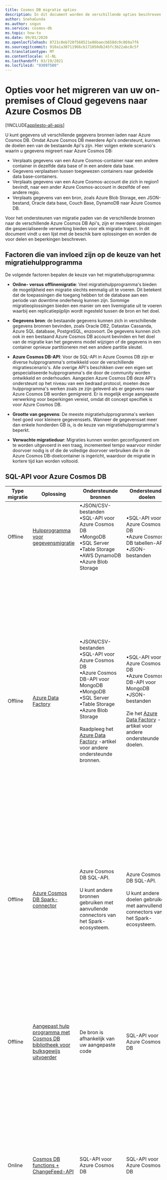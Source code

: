 ```yaml
---
title: Cosmos DB migratie opties
description: In dit document worden de verschillende opties beschreven voor het migreren van uw on-premises of Cloud gegevens naar Azure Cosmos DB
author: SnehaGunda
ms.author: sngun
ms.service: cosmos-db
ms.topic: how-to
ms.date: 09/01/2020
ms.openlocfilehash: 8721c0eb728f568521e86baecb658dc9c869a7f6
ms.sourcegitcommit: 910a1a38711966cb171050db245fc3b22abc8c5f
ms.translationtype: MT
ms.contentlocale: nl-NL
ms.lasthandoff: 03/19/2021
ms.locfileid: "93097580"
---
```

# <a name="options-to-migrate-your-on-premises-or-cloud-data-to-azure-cosmos-db"></a>Opties voor het migreren van uw on-premises of Cloud gegevens naar Azure Cosmos DB
[!INCLUDE[appliesto-all-apis](includes/appliesto-all-apis.md)]

U kunt gegevens uit verschillende gegevens bronnen laden naar Azure Cosmos DB. Omdat Azure Cosmos DB meerdere Api's ondersteunt, kunnen de doelen een van de bestaande Api's zijn. Hier volgen enkele scenario's waarin u gegevens migreert naar Azure Cosmos DB:

* Verplaats gegevens van een Azure Cosmos-container naar een andere container in dezelfde data base of in een andere data base.
* Gegevens verplaatsen tussen toegewezen containers naar gedeelde data base-containers.
* Verplaats gegevens van een Azure Cosmos-account die zich in region1 bevindt, naar een ander Azure Cosmos-account in dezelfde of een andere regio.
* Verplaats gegevens van een bron, zoals Azure Blob Storage, een JSON-bestand, Oracle data base, Couch Base, DynamoDB naar Azure Cosmos DB.

Voor het ondersteunen van migratie paden van de verschillende bronnen naar de verschillende Azure Cosmos DB Api's, zijn er meerdere oplossingen die gespecialiseerde verwerking bieden voor elk migratie traject. In dit document vindt u een lijst met de beschik bare oplossingen en worden de voor delen en beperkingen beschreven.

## <a name="factors-affecting-the-choice-of-migration-tool"></a>Factoren die van invloed zijn op de keuze van het migratiehulpprogramma

De volgende factoren bepalen de keuze van het migratiehulpprogramma:

* **Online- versus offlinemigratie**: Veel migratiehulpprogramma's bieden de mogelijkheid een migratie slechts eenmalig uit te voeren. Dit betekent dat de toepassingen die toegang hebben tot de database aan een periode van downtime onderhevig kunnen zijn. Sommige migratieoplossingen bieden een manier om een livemigratie uit te voeren waarbij een replicatiepijplijn wordt ingesteld tussen de bron en het doel.

* **Gegevens bron**: de bestaande gegevens kunnen zich in verschillende gegevens bronnen bevinden, zoals Oracle DB2, Datastax Cassanda, Azure SQL database, PostgreSQL, enzovoort. De gegevens kunnen zich ook in een bestaand Azure Cosmos DB account bevinden en het doel van de migratie kan het gegevens model wijzigen of de gegevens in een container opnieuw partitioneren met een andere partitie sleutel.

* **Azure Cosmos DB-API**: Voor de SQL-API in Azure Cosmos DB zijn er diverse hulpprogramma's ontwikkeld voor de verschillende migratiescenario's. Alle overige API's beschikken over een eigen set gespecialiseerde hulpprogramma's die door de community worden ontwikkeld en onderhouden. Aangezien Azure Cosmos DB deze API's ondersteunt op het niveau van een bedraad protocol, moeten deze hulpprogramma's werken zoals ze zijn geleverd als er gegevens naar Azure Cosmos DB worden gemigreerd. Er is mogelijk enige aangepaste verwerking voor beperkingen vereist, omdat dit concept specifiek is voor Azure Cosmos DB.

* **Grootte van gegevens**: De meeste migratiehulpprogramma's werken heel goed voor kleinere gegevenssets. Wanneer de gegevensset meer dan enkele honderden GB is, is de keuze van migratiehulpprogramma's beperkt. 

* **Verwachte migratieduur**: Migraties kunnen worden geconfigureerd om te worden uitgevoerd in een traag, incrementeel tempo waarvoor minder doorvoer nodig is of die de volledige doorvoer verbruiken die in de Azure Cosmos DB-doelcontainer is ingericht, waardoor de migratie in kortere tijd kan worden voltooid.

## <a name="azure-cosmos-db-sql-api"></a>SQL-API voor Azure Cosmos DB

|Type migratie|Oplossing|Ondersteunde bronnen|Ondersteunde doelen|Overwegingen|
|---------|---------|---------|---------|---------|
|Offline|[Hulpprogramma voor gegevensmigratie](import-data.md)| &bull;JSON/CSV-bestanden<br/>&bull;SQL-API voor Azure Cosmos DB<br/>&bull;MongoDB<br/>&bull;SQL Server<br/>&bull;Table Storage<br/>&bull;AWS DynamoDB<br/>&bull;Azure Blob Storage|&bull;SQL-API voor Azure Cosmos DB<br/>&bull;Azure Cosmos DB tabellen-API<br/>&bull;JSON-bestanden |&bull; Eenvoudig in te stellen en ondersteunt meerdere bronnen. <br/>&bull; Niet geschikt voor grote gegevens sets.|
|Offline|[Azure Data Factory](../data-factory/connector-azure-cosmos-db.md)| &bull;JSON/CSV-bestanden<br/>&bull;SQL-API voor Azure Cosmos DB<br/>&bull;Azure Cosmos DB-API voor MongoDB<br/>&bull;MongoDB <br/>&bull;SQL Server<br/>&bull;Table Storage<br/>&bull;Azure Blob Storage <br/> <br/>Raadpleeg het [Azure Data Factory](../data-factory/connector-overview.md) -artikel voor andere ondersteunde bronnen.|&bull;SQL-API voor Azure Cosmos DB<br/>&bull;Azure Cosmos DB-API voor MongoDB<br/>&bull;JSON-bestanden <br/><br/> Zie het [Azure Data Factory](../data-factory/connector-overview.md) -artikel voor andere ondersteunde doelen. |&bull; Eenvoudig in te stellen en ondersteunt meerdere bronnen.<br/>&bull; Maakt gebruik van de bibliotheek van de Azure Cosmos DB bulk-uitvoerder. <br/>&bull; Geschikt voor grote gegevens sets. <br/>&bull; Geen controle punten: Dit betekent dat als er een probleem optreedt tijdens de migratie, het hele migratie proces opnieuw moet worden gestart.<br/>&bull; Geen wachtrij met onbestelbare berichten: Dit betekent dat een aantal foutieve bestanden het gehele migratie proces kan stoppen.|
|Offline|[Azure Cosmos DB Spark-connector](spark-connector.md)|Azure Cosmos DB SQL-API. <br/><br/>U kunt andere bronnen gebruiken met aanvullende connectors van het Spark-ecosysteem.| Azure Cosmos DB SQL-API. <br/><br/>U kunt andere doelen gebruiken met aanvullende connectors van het Spark-ecosysteem.| &bull; Maakt gebruik van de bibliotheek van de Azure Cosmos DB bulk-uitvoerder. <br/>&bull; Geschikt voor grote gegevens sets. <br/>&bull; Vereist een aangepaste Spark-installatie. <br/>&bull; Spark is gevoelig voor inconsistenties in het schema en dit kan een probleem zijn tijdens de migratie. |
|Offline|[Aangepast hulp programma met Cosmos DB bibliotheek voor bulksgewijs uitvoerder](migrate-cosmosdb-data.md)| De bron is afhankelijk van uw aangepaste code | SQL-API voor Azure Cosmos DB| &bull; Voorziet in controle punten voor onbestelbare berichten waardoor migratie tolerantie wordt verhoogd. <br/>&bull; Geschikt voor zeer grote gegevens sets (10 TB +).  <br/>&bull; Aangepaste Setup van dit hulp programma moet worden uitgevoerd als een App Service. |
|Online|[Cosmos DB functions + ChangeFeed-API](change-feed-functions.md)| SQL-API voor Azure Cosmos DB | SQL-API voor Azure Cosmos DB| &bull; Eenvoudig in te stellen. <br/>&bull; Werkt alleen als de bron een Azure Cosmos DB container is. <br/>&bull; Niet geschikt voor grote gegevens sets. <br/>&bull; Er worden geen verwijderingen van de bron container vastgelegd. |
|Online|[Aangepaste migratie service met ChangeFeed](https://github.com/Azure-Samples/azure-cosmosdb-live-data-migrator)| SQL-API voor Azure Cosmos DB | SQL-API voor Azure Cosmos DB| &bull; Biedt voortgangs tracering. <br/>&bull; Werkt alleen als de bron een Azure Cosmos DB container is. <br/>&bull; Kan ook worden gebruikt voor grotere gegevens sets.<br/>&bull; Vereist dat de gebruiker een App Service instelt voor het hosten van de wijzigings processor. <br/>&bull; Er worden geen verwijderingen van de bron container vastgelegd.|
|Online|[Realtimeplatform](cosmosdb-sql-api-migrate-data-striim.md)| &bull;Oracle <br/>&bull;Apache Cassandra<br/><br/> Zie de [realtimeplatform-website](https://www.striim.com/sources-and-targets/) voor andere ondersteunde bronnen. |&bull;SQL-API voor Azure Cosmos DB <br/>&bull; Azure Cosmos DB Cassandra-API<br/><br/> Zie de [realtimeplatform-website](https://www.striim.com/sources-and-targets/) voor andere ondersteunde doelen. | &bull; Werkt met een groot aantal verschillende bronnen, zoals Oracle, DB2, SQL Server.<br/>&bull; Maak eenvoudig ETL-pijp lijnen en biedt een dash board voor bewaking. <br/>&bull; Biedt ondersteuning voor grotere gegevens sets. <br/>&bull; Aangezien dit een hulp programma van derden is, moet het worden aangeschaft via Marketplace en worden geïnstalleerd in de omgeving van de gebruiker.|

## <a name="azure-cosmos-db-mongo-api"></a>Azure Cosmos DB Mongo-API

|Type migratie|Oplossing|Ondersteunde bronnen|Ondersteunde doelen|Overwegingen|
|---------|---------|---------|---------|---------|
|Online|[Azure Database Migration Service](../dms/tutorial-mongodb-cosmos-db-online.md)| MongoDB|Azure Cosmos DB-API voor MongoDB |&bull; Maakt gebruik van de bibliotheek van de Azure Cosmos DB bulk-uitvoerder. <br/>&bull; Geschikt voor grote gegevens sets en zorgt ervoor dat Live wijzigingen worden gerepliceerd. <br/>&bull; Werkt alleen met andere MongoDB-bronnen.|
|Offline|[Azure Database Migration Service](../dms/tutorial-mongodb-cosmos-db-online.md)| MongoDB| Azure Cosmos DB-API voor MongoDB| &bull; Maakt gebruik van de bibliotheek van de Azure Cosmos DB bulk-uitvoerder. <br/>&bull; Geschikt voor grote gegevens sets en zorgt ervoor dat Live wijzigingen worden gerepliceerd. <br/>&bull; Werkt alleen met andere MongoDB-bronnen.|
|Offline|[Azure Data Factory](../data-factory/connector-azure-cosmos-db.md)| &bull;JSON/CSV-bestanden<br/>&bull;SQL-API voor Azure Cosmos DB<br/>&bull;Azure Cosmos DB-API voor MongoDB <br/>&bull;MongoDB<br/>&bull;SQL Server<br/>&bull;Table Storage<br/>&bull;Azure Blob Storage <br/><br/> Raadpleeg het [Azure Data Factory](../data-factory/connector-overview.md) -artikel voor andere ondersteunde bronnen. | &bull;SQL-API voor Azure Cosmos DB<br/>&bull;Azure Cosmos DB-API voor MongoDB <br/>&bull; JSON-bestanden <br/><br/> Zie het [Azure Data Factory](../data-factory/connector-overview.md) -artikel voor andere ondersteunde doelen.| &bull; Eenvoudig in te stellen en ondersteunt meerdere bronnen. <br/>&bull; Maakt gebruik van de bibliotheek van de Azure Cosmos DB bulk-uitvoerder. <br/>&bull; Geschikt voor grote gegevens sets. <br/>&bull; Als er geen controle punt is, betekent dit dat er tijdens de migratie een probleem is met het opnieuw opstarten van het hele migratie proces.<br/>&bull; Het ontbreken van een wachtrij met onbestelbare berichten zou betekenen dat enkele foutieve bestanden het gehele migratie proces zouden kunnen stoppen. <br/>&bull; Aangepaste code nodig om de Lees doorvoer voor bepaalde gegevens bronnen te verg Roten.|
|Offline|[Bestaande Mongo-Hulpprogram Ma's (mongodump, mongorestore, Studio3T)](https://azure.microsoft.com/resources/videos/using-mongodb-tools-with-azure-cosmos-db/)|MongoDB | Azure Cosmos DB-API voor MongoDB| &bull; Eenvoudig in te stellen en te integreren. <br/>&bull; Aangepaste verwerking vereist voor gashendel.|

## <a name="azure-cosmos-db-cassandra-api"></a>Azure Cosmos DB Cassandra-API

|Type migratie|Oplossing|Ondersteunde bronnen|Ondersteunde doelen|Overwegingen|
|---------|---------|---------|---------|---------|
|Offline|[cqlsh kopiëren opdracht](cassandra-import-data.md#migrate-data-using-cqlsh-copy-command)|CSV-bestanden | Azure Cosmos DB Cassandra-API| &bull; Eenvoudig in te stellen. <br/>&bull; Niet geschikt voor grote gegevens sets. <br/>&bull; Werkt alleen wanneer de bron een Cassandra-tabel is.|
|Offline|[Tabel kopiëren met Spark](cassandra-import-data.md#migrate-data-using-spark) | &bull;Apache Cassandra<br/>&bull;Azure Cosmos DB Cassandra-API| Azure Cosmos DB Cassandra-API | &bull; Kan gebruik maken van Spark-mogelijkheden voor het parallelliseren van trans formatie en opname. <br/>&bull; Moet worden geconfigureerd met een aangepast beleid voor opnieuw proberen om beperkingen te verwerken.|
|Online|[Realtimeplatform (uit Oracle DB/Apache Cassandra)](cosmosdb-cassandra-api-migrate-data-striim.md)| &bull;Oracle<br/>&bull;Apache Cassandra<br/><br/> Zie de [realtimeplatform-website](https://www.striim.com/sources-and-targets/) voor andere ondersteunde bronnen.|&bull;SQL-API voor Azure Cosmos DB<br/>&bull;Azure Cosmos DB Cassandra-API <br/><br/> Zie de [realtimeplatform-website](https://www.striim.com/sources-and-targets/) voor andere ondersteunde doelen.| &bull; Werkt met een groot aantal verschillende bronnen, zoals Oracle, DB2, SQL Server. <br/>&bull; Maak eenvoudig ETL-pijp lijnen en biedt een dash board voor bewaking. <br/>&bull; Biedt ondersteuning voor grotere gegevens sets. <br/>&bull; Aangezien dit een hulp programma van derden is, moet het worden aangeschaft via Marketplace en worden geïnstalleerd in de omgeving van de gebruiker.|
|Online|[Blitzz (uit Oracle DB/Apache Cassandra)](oracle-migrate-cosmos-db-blitzz.md)|&bull;Oracle<br/>&bull;Apache Cassandra<br/><br/>Zie de [Blitzz-website](https://www.blitzz.io/) voor andere ondersteunde bronnen. |Azure Cosmos DB Cassandra-API. <br/><br/>Zie de [Blitzz-website](https://www.blitzz.io/) voor andere ondersteunde doelen. | &bull; Biedt ondersteuning voor grotere gegevens sets. <br/>&bull; Aangezien dit een hulp programma van derden is, moet het worden aangeschaft via Marketplace en worden geïnstalleerd in de omgeving van de gebruiker.|

## <a name="other-apis"></a>Overige API's

Voor andere Api's dan de SQL-API, Mongo-API en het Cassandra-API, zijn er verschillende hulpprogram ma's die worden ondersteund door elk van de bestaande ecosystemen van de API. 

**Table-API** 

* [Hulpprogramma voor gegevensmigratie](table-import.md#data-migration-tool)
* [AzCopy](table-import.md#migrate-data-by-using-azcopy)

**Gremlin-API**

* [Bibliotheek voor bulksgewijs uitvoeren grafiek](bulk-executor-graph-dotnet.md)
* [Gremlin Spark](https://github.com/Azure/azure-cosmosdb-spark/blob/2.4/samples/graphframes/main.scala) 

## <a name="next-steps"></a>Volgende stappen

* Meer informatie over het uitproberen van de voorbeeld toepassingen die de bulk-uitvoerder bibliotheek in [.net](bulk-executor-dot-net.md) en [Java](bulk-executor-java.md)gebruiken. 
* De bibliotheek bulk-uitvoerder is geïntegreerd in de Cosmos DB Spark-connector, Zie [Azure Cosmos DB artikel Spark-connector](spark-connector.md) voor meer informatie.  
* Neem contact op met het product team van Azure Cosmos DB door een ondersteunings ticket te openen onder het probleem type ' algemeen advies ' en ' grote (TB +) ' subtype ' voor meer informatie over grootschalige migraties.
